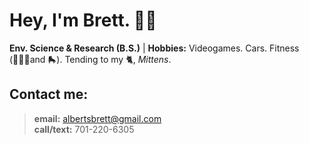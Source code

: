 
# Hey, I'm **Brett**. ✌🏼
**Env. Science & Research (B.S.)** | **Hobbies:** Videogames. Cars. Fitness (🏋🏼‍♂️and 🛼). Tending to my 🐈, *Mittens*. 


## **Contact me:**
> **email:** albertsbrett@gmail.com  
  **call/text:** 701-220-6305  
